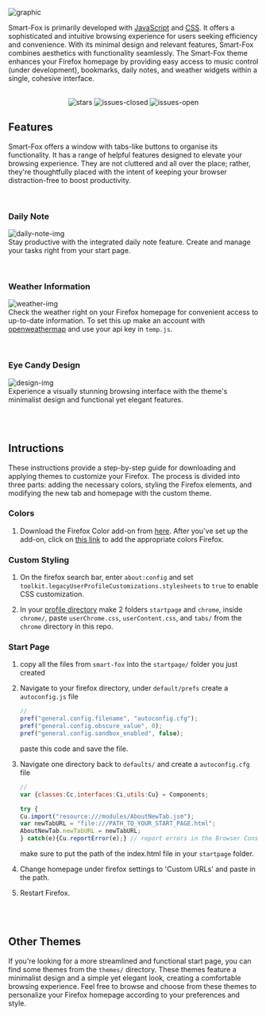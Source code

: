 ![graphic](https://github.com/ycatsh/firefox-themes/assets/91330011/102f7902-6e15-44f1-a846-939dce72cde2)
<br>

Smart-Fox is primarily developed with [JavaScript](https://en.wikipedia.org/wiki/JavaScript) and [CSS](https://developer.mozilla.org/en-US/docs/Web/CSS). It offers a sophisticated and intuitive browsing experience for users seeking efficiency and convenience. With its minimal design and relevant features, Smart-Fox combines aesthetics with functionality seamlessly. The Smart-Fox theme enhances your Firefox homepage by providing easy access to music control (under development), bookmarks, daily notes, and weather widgets within a single, cohesive interface.
<br>
<br>
<div align="center">
    
![stars](https://img.shields.io/github/stars/ycatsh/firefox-themes?&color=3b3d3f&labelColor=1d1e1f&style=for-the-badge)
![issues-closed](https://img.shields.io/github/issues-closed/ycatsh/firefox-themes?color=3b3d3f&labelColor=1d1e1f&style=for-the-badge)
![issues-open](https://img.shields.io/github/issues/ycatsh/firefox-themes?color=3b3d3f&labelColor=1d1e1f&style=for-the-badge)
    
</div>

## Features
Smart-Fox offers a window with tabs-like buttons to organise its functionality. It has a range of helpful features designed to elevate your browsing experience. They are not cluttered and all over the place; rather, they're thoughtfully placed with the intent of keeping your browser distraction-free to boost productivity. 

<br>

### Daily Note
![daily-note-img](https://github.com/ycatsh/smart-fox/assets/91330011/ea1bdc95-0610-4ace-8346-61da62f731af)
<br>
Stay productive with the integrated daily note feature. Create and manage your tasks right from your start page.

<br>

### Weather Information 
![weather-img](https://github.com/ycatsh/smart-fox/assets/91330011/ea79e926-826a-4cc7-886b-c37ccb13270e)
<br>
Check the weather right on your Firefox homepage for convenient access to up-to-date information. To set this up make an account with [openweathermap](https://openweathermap.org/) and use your api key in `temp.js`.

<br>

### Eye Candy Design 
![design-img](https://github.com/ycatsh/smart-fox/assets/91330011/313c79f4-edc3-4cc5-8ca7-8fc57e52697a)
<br>
Experience a visually stunning browsing interface with the theme's minimalist design and functional yet elegant features.

<br>
<br>

## Intructions   
These instructions provide a step-by-step guide for downloading and applying themes to customize your Firefox. The process is divided into three parts: adding the necessary colors, styling the Firefox elements, and modifying the new tab and homepage with the custom theme.

### Colors

1. Download the Firefox Color add-on from [here](https://addons.mozilla.org/en-US/firefox/addon/firefox-color/). After you've set up the add-on, click on [this link](https://color.firefox.com/?theme=XQAAAAKEAwAAAAAAAABBKYhm849SCicxcUUSqiuG_ebZUZXOFqqYn_O4akhBDGiaWd0FjBOq31N1Flo2QaWxtQ6soXvQmPL_Upd3YVaTP-QTAEKfKo8_hUfLueZP0k-rmfVo_jfFNFb9HyVOXU-NXjQTv-zSu7Kg9-Tq4byjMV_kXKgDR38tZi2Sj_zhU8Yx8VVEDTHPt_Hrq_c76cKBmBJ7cdswAG8dWDtuxHy-h8_3x4rFOA9xicLWh1BQYBcy6btytJVQesYC7-wijAstUFJCME_7oZf8zWtJwxFNeZWnIlN0udLKf9nEhZ8dGv2LxOyfB9o6IxUESTxlqTIxJd6KXPKluMOGt7dQEEFyS5cdLcpkX0tJ0783fdze03GDAFjNR4SgEdnTOyL2G7UFsfP7SQmn35SPgaMXALaNe85AqRcMUx1yZ2OW8sLmiCDaoXA9kWgKSBae2ugq6SbaAT2Zft0--OQgTJtn8Y9Vonp3a7JRa-8kQBDrF880_ff6Cg) to add the appropriate colors Firefox.  

### Custom Styling

1. On the firefox search bar, enter `about:config` and set `toolkit.legacyUserProfileCustomizations.stylesheets` to `true` to enable CSS customization. 

2. In your [profile directory](about:profiles) make 2 folders `startpage` and `chrome`, inside `chrome/`, paste `userChrome.css`, `userContent.css`, and `tabs/` from the `chrome` directory in this repo.

### Start Page

1. copy all the files from `smart-fox` into the `startpage/` folder you just created

2. Navigate to your firefox directory, under `default/prefs` create a `autoconfig.js` file
    ```javascript
    //
    pref("general.config.filename", "autoconfig.cfg");
    pref("general.config.obscure_value", 0);
    pref("general.config.sandbox_enabled", false); 
    ```
    paste this code and save the file.

3. Navigate one directory back to `defaults/` and create a `autoconfig.cfg` file
    ```javascript
    //  
    var {classes:Cc,interfaces:Ci,utils:Cu} = Components;  
    
    try {  
    Cu.import("resource:///modules/AboutNewTab.jsm");  
    var newTabURL = "file:///PATH_TO_YOUR_START_PAGE.html";  
    AboutNewTab.newTabURL = newTabURL;  
    } catch(e){Cu.reportError(e);} // report errors in the Browser Console  
    ```
    make sure to put the path of the index.html file in your `startpage` folder.

3. Change homepage under firefox settings to 'Custom URLs' and paste in the path. 

4. Restart Firefox. 

<br>
<br>

## Other Themes 
If you're looking for a more streamlined and functional start page, you can find some themes from the `themes/` directory. These themes feature a minimalist design and a simple yet elegant look, creating a comfortable browsing experience. Feel free to browse and choose from these themes to personalize your Firefox homepage according to your preferences and style.